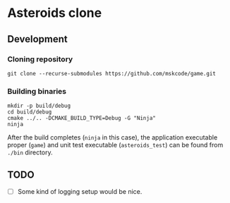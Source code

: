 # Asteroids clone

## Development

### Cloning repository

```shell
git clone --recurse-submodules https://github.com/mskcode/game.git
```

### Building binaries

```shell
mkdir -p build/debug
cd build/debug
cmake ../.. -DCMAKE_BUILD_TYPE=Debug -G "Ninja"
ninja
```

After the build completes (`ninja` in this case), the application executable
proper (`game`) and unit test executable (`asteroids_test`) can be found
from `./bin` directory.

## TODO

* [ ] Some kind of logging setup would be nice.

